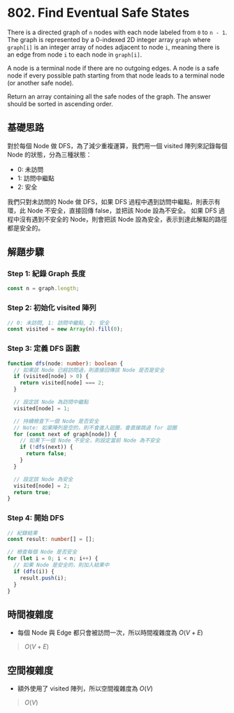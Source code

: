 # 802. Find Eventual Safe States

There is a directed graph of `n` nodes with each node labeled from `0` to `n - 1`. 
The graph is represented by a 0-indexed 2D integer array `graph` where 
`graph[i]` is an integer array of nodes adjacent to node `i`, 
meaning there is an edge from node `i` to each node in `graph[i]`.

A node is a terminal node if there are no outgoing edges. 
A node is a safe node if every possible path starting from that node leads to a terminal node (or another safe node).

Return an array containing all the safe nodes of the graph. The answer should be sorted in ascending order.

## 基礎思路
對於每個 Node 做 DFS，為了減少重複運算，我們用一個 visited 陣列來記錄每個 Node 的狀態，分為三種狀態：

- 0: 未訪問
- 1: 訪問中繼點
- 2: 安全

我們只對未訪問的 Node 做 DFS，如果 DFS 過程中遇到訪問中繼點，則表示有環，此 Node 不安全，直接回傳 false，並把該 Node 設為不安全。
如果 DFS 過程中沒有遇到不安全的 Node，則會把該 Node 設為安全，表示到達此解點的路徑都是安全的。

## 解題步驟

### Step 1: 紀錄 Graph 長度

```typescript
const n = graph.length;
```

### Step 2: 初始化 visited 陣列

```typescript
// 0: 未訪問, 1: 訪問中繼點, 2: 安全
const visited = new Array(n).fill(0);
```

### Step 3: 定義 DFS 函數

```typescript
function dfs(node: number): boolean {
  // 如果該 Node 已經訪問過，則直接回傳該 Node 是否是安全
  if (visited[node] > 0) {
    return visited[node] === 2;
  }

  // 設定該 Node 為訪問中繼點
  visited[node] = 1;

  // 持續檢查下一個 Node 是否安全
  // Note: 如果陣列是空的，則不會進入迴圈，會直接跳過 for 迴圈
  for (const next of graph[node]) {
    // 如果下一個 Node 不安全，則設定當前 Node 為不安全
    if (!dfs(next)) {
      return false;
    }
  }

  // 設定該 Node 為安全
  visited[node] = 2;
  return true;
}
```

### Step 4: 開始 DFS

```typescript
// 紀錄結果
const result: number[] = [];

// 檢查每個 Node 是否安全
for (let i = 0; i < n; i++) {
  // 如果 Node 是安全的，則加入結果中
  if (dfs(i)) {
    result.push(i);
  }
}
```

## 時間複雜度
- 每個 Node 與 Edge 都只會被訪問一次，所以時間複雜度為 $O(V + E)$

> $O(V + E)$

## 空間複雜度
- 額外使用了 visited 陣列，所以空間複雜度為 $O(V)$

> $O(V)$
